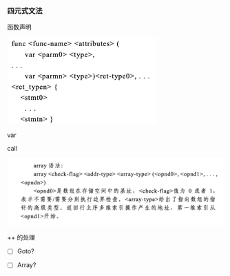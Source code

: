 ### 四元式文法

函数声明

<img src="%E5%9B%9B%E5%85%83%E5%BC%8F%E6%96%87%E6%B3%95/image-20200525115646861.png" alt="image-20200525115646861" style="zoom:50%;" />



var <id-name> <type> 



call



<img src="%E5%9B%9B%E5%85%83%E5%BC%8F%E6%96%87%E6%B3%95/image-20200525130721174.png" alt="image-20200525130721174" style="zoom:50%;" />



++ 的处理





- [ ] Goto?
- [ ] Array?

